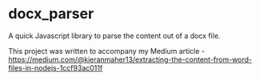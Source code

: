 # docx_parser
A quick Javascript library to parse the content out of a docx file.

This project was written to accompany my Medium article - https://medium.com/@kieranmaher13/extracting-the-content-from-word-files-in-nodejs-1ccf93ac011f

